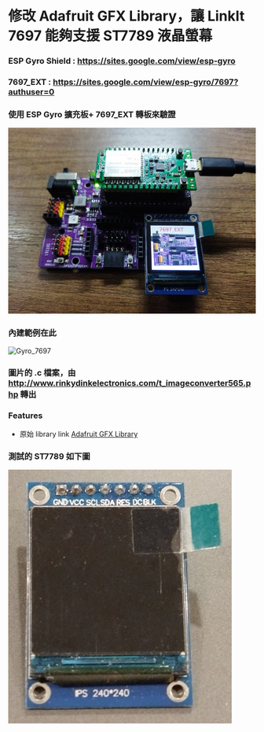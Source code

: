 # 修改 Adafruit GFX Library，讓 LinkIt 7697 能夠支援 ST7789 液晶螢幕

### ESP Gyro Shield :  https://sites.google.com/view/esp-gyro
### 7697_EXT : https://sites.google.com/view/esp-gyro/7697?authuser=0

### 使用 ESP Gyro 擴充板+ 7697_EXT 轉板來驗證
![Gyro_7697](https://github.com/ESPGyro/Arduino-ST7789-Library-7697/blob/main/7697_st7789_demo-20.jpg?raw=true)

### 內建範例在此
![Gyro_7697](https://github.com/ESPGyro/Adafruit-GFX-Library-7697/blob/main/st7789-ex.jpg?raw=true)

### 圖片的 .c 檔案，由 http://www.rinkydinkelectronics.com/t_imageconverter565.php 轉出

### Features
- 原始 library link [Adafruit GFX Library](https://github.com/adafruit/Adafruit-GFX-Library)
### 測試的 ST7789 如下圖
![Gyro_7697](https://github.com/ESPGyro/Arduino-ST7789-Library-7697/blob/main/st7789_240x240-s.jpg?raw=true)

